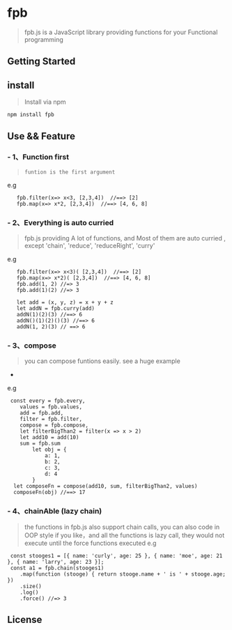 # fpb
> fpb.js is a JavaScript library providing functions for your Functional programming

## Getting Started
## install
>  Install via npm

```
npm install fpb
```

## Use && Feature
### -  1、Function first 
>     funtion is the first argument 
    
e.g    
```
   fpb.filter(x=> x<3, [2,3,4])  //==> [2]
   fpb.map(x=> x*2, [2,3,4])  //==> [4, 6, 8]
```
### -  2、Everything is auto curried
>  fpb.js providing A lot of functions, and Most of them are auto curried , except 'chain', 'reduce', 'reduceRight', 'curry'

e.g   
```
   fpb.filter(x=> x<3)( [2,3,4])  //==> [2]
   fpb.map(x=> x*2)( [2,3,4])  //==> [4, 6, 8]
   fpb.add(1, 2) //=> 3
   fpb.add(1)(2) //=> 3
   
   let add = (x, y, z) = x + y + z
   let addN = fpb.curry(add)
   addN(1)(2)(3) //==> 6
   addN()(1)(2)()(3) //==> 6
   addN(1, 2)(3) // ==> 6
```
### -  3、compose
>  you can compose funtions easily. see a huge example
-  
e.g   
```
 const every = fpb.every,
    values = fpb.values,
    add = fpb.add,
    filter = fpb.filter,
    compose = fpb.compose,
    let filterBigThan2 = filter(x => x > 2)
    let add10 = add(10)
    sum = fpb.sum
        let obj = {
            a: 1,
            b: 2,
            c: 3,
            d: 4
        }
  let composeFn = compose(add10, sum, filterBigThan2, values)
  composeFn(obj) //==> 17
```
### -  4、chainAble (lazy chain)
> the functions in fpb.js also support chain calls, you can also code in OOP style if you like，and all the functions is lazy call, they would not execute until the force functions executed
e.g   
```
 const stooges1 = [{ name: 'curly', age: 25 }, { name: 'moe', age: 21 }, { name: 'larry', age: 23 }];
 const a1 = fpb.chain(stooges1)
    .map(function (stooge) { return stooge.name + ' is ' + stooge.age; })
    .size()
    .log()
    .force() //=> 3
```


## License
